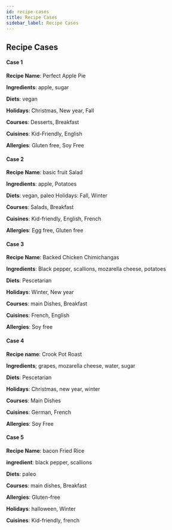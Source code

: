 ```yaml
---
id: recipe-cases
title: Recipe Cases
sidebar_label: Recipe Cases
---
```

## Recipe Cases

#### Case 1

**Recipe Name**: Perfect Apple Pie

**Ingredients**: apple, sugar

**Diets**: vegan

**Holidays**: Christmas, New year, Fall

**Courses**: Desserts, Breakfast

**Cuisines**: Kid-Friendly, English

**Allergies**: Gluten free, Soy Free



#### Case 2

**Recipe Name**: basic fruit Salad

**Ingredients**: apple, Potatoes

**Diets**: vegan, paleo Holidays: Fall, Winter

**Courses**: Salads, Breakfast

**Cuisines**: Kid-friendly, English, French

**Allergies**: Egg free, Gluten free

#### Case 3



**Recipe Name**: Backed Chicken Chimichangas

**Ingredients**: Black pepper, scallions, mozarella cheese, potatoes

**Diets**: Pescetarian

**Holidays**: Winter, New year

**Courses**: main Dishes, Breakfast

**Cuisines**: French, English

**Allergies**: Soy free

#### Case 4



**Recipe name**: Crook Pot Roast

**Ingredients**; grapes, mozarella cheese, water, sugar

**Diets**: Pescetarian

**Holidays**: Christmas, new year, winter

**Courses**: Main Dishes

**Cuisines**: German, French

**Allergies**: Soy Free



#### Case 5

**Recipe Name**: bacon Fried Rice

**ingredient**: black pepper, scallions

**Diets**: paleo

**Courses**: main dishes, Breakfast

**Allergies**: Gluten-free

**Holidays**: halloween, Winter

**Cuisines**: Kid-friendly, french
